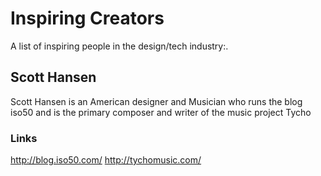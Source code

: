 # Inspiring Creators
A list of inspiring people in the design/tech industry:.

## Scott Hansen
Scott Hansen  is an American designer and Musician who runs the blog iso50 and is the primary composer and writer of the music project Tycho

### Links

http://blog.iso50.com/
http://tychomusic.com/


